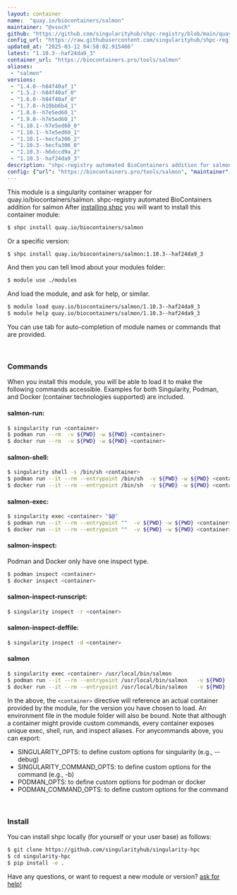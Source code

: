 ```yaml
---
layout: container
name:  "quay.io/biocontainers/salmon"
maintainer: "@vsoch"
github: "https://github.com/singularityhub/shpc-registry/blob/main/quay.io/biocontainers/salmon/container.yaml"
config_url: "https://raw.githubusercontent.com/singularityhub/shpc-registry/main/quay.io/biocontainers/salmon/container.yaml"
updated_at: "2025-03-12 04:58:02.915466"
latest: "1.10.3--haf24da9_3"
container_url: "https://biocontainers.pro/tools/salmon"
aliases:
 - "salmon"
versions:
 - "1.4.0--h84f40af_1"
 - "1.5.2--h84f40af_0"
 - "1.6.0--h84f40af_0"
 - "1.7.0--h10bb6b4_1"
 - "1.8.0--h7e5ed60_1"
 - "1.9.0--h7e5ed60_1"
 - "1.10.1--h7e5ed60_0"
 - "1.10.1--h7e5ed60_1"
 - "1.10.1--hecfa306_2"
 - "1.10.3--hecfa306_0"
 - "1.10.3--h6dccd9a_2"
 - "1.10.3--haf24da9_3"
description: "shpc-registry automated BioContainers addition for salmon"
config: {"url": "https://biocontainers.pro/tools/salmon", "maintainer": "@vsoch", "description": "shpc-registry automated BioContainers addition for salmon", "latest": {"1.10.3--haf24da9_3": "sha256:71ffc3b4961971159a6a2327d55686fb499c43335644ea5623476a082e826fc0"}, "tags": {"1.4.0--h84f40af_1": "sha256:bad1f9d2ffeac08bf7087d706634f7724f978c4ba6f9c26eddca5aad004c8e4c", "1.5.2--h84f40af_0": "sha256:4ae09a47788f08317bd2f758ac4c8804c9e87d88caf500c449e18ac4794d0332", "1.6.0--h84f40af_0": "sha256:e1da9c3e2abe7c1cd36062b9fa13c336e69ee3dd9e1f285fb3736fed4bdf7b48", "1.7.0--h10bb6b4_1": "sha256:4b42a8bf872393e5207f101c2650dbd6a45f7bfde58ae68211e75e0aa668db6e", "1.8.0--h7e5ed60_1": "sha256:a9cccd97c393306641308f208c4c3ed1f20aade9aab44361da315ae286a01cee", "1.9.0--h7e5ed60_1": "sha256:e56485bfa26913aebaa6351b2ddb1308d0dc0352bf15e7f5431bc58ba5465809", "1.10.1--h7e5ed60_0": "sha256:4a7c354e941f5f564cc814a34924b98e7a2489d76ea0543602b62ce2a83c3bf3", "1.10.1--h7e5ed60_1": "sha256:afd364e0927456558d3717030e11075852442c847e97658a6ba8489715d76b82", "1.10.1--hecfa306_2": "sha256:1a25756337a392758a79b557dbf32af7fb5c2fcc633cd78172c9cc23dd6d821f", "1.10.3--hecfa306_0": "sha256:4e776cc786e6371b01116a9e5e4b78394e98db00f9c269741166319296b91847", "1.10.3--h6dccd9a_2": "sha256:f83ebb158845ee8138d793347f83b92c75e83c58dd8f4600c6fea2a2453ef08e", "1.10.3--haf24da9_3": "sha256:71ffc3b4961971159a6a2327d55686fb499c43335644ea5623476a082e826fc0"}, "docker": "quay.io/biocontainers/salmon", "aliases": {"salmon": "/usr/local/bin/salmon"}}
---
```


This module is a singularity container wrapper for quay.io/biocontainers/salmon.
shpc-registry automated BioContainers addition for salmon
After [installing shpc](#install) you will want to install this container module:


```bash
$ shpc install quay.io/biocontainers/salmon
```

Or a specific version:

```bash
$ shpc install quay.io/biocontainers/salmon:1.10.3--haf24da9_3
```

And then you can tell lmod about your modules folder:

```bash
$ module use ./modules
```

And load the module, and ask for help, or similar.

```bash
$ module load quay.io/biocontainers/salmon/1.10.3--haf24da9_3
$ module help quay.io/biocontainers/salmon/1.10.3--haf24da9_3
```

You can use tab for auto-completion of module names or commands that are provided.

<br>

### Commands

When you install this module, you will be able to load it to make the following commands accessible.
Examples for both Singularity, Podman, and Docker (container technologies supported) are included.

#### salmon-run:

```bash
$ singularity run <container>
$ podman run --rm  -v ${PWD} -w ${PWD} <container>
$ docker run --rm  -v ${PWD} -w ${PWD} <container>
```

#### salmon-shell:

```bash
$ singularity shell -s /bin/sh <container>
$ podman run --it --rm --entrypoint /bin/sh  -v ${PWD} -w ${PWD} <container>
$ docker run --it --rm --entrypoint /bin/sh  -v ${PWD} -w ${PWD} <container>
```

#### salmon-exec:

```bash
$ singularity exec <container> "$@"
$ podman run --it --rm --entrypoint ""  -v ${PWD} -w ${PWD} <container> "$@"
$ docker run --it --rm --entrypoint ""  -v ${PWD} -w ${PWD} <container> "$@"
```

#### salmon-inspect:

Podman and Docker only have one inspect type.

```bash
$ podman inspect <container>
$ docker inspect <container>
```

#### salmon-inspect-runscript:

```bash
$ singularity inspect -r <container>
```

#### salmon-inspect-deffile:

```bash
$ singularity inspect -d <container>
```


#### salmon

```bash
$ singularity exec <container> /usr/local/bin/salmon
$ podman run --it --rm --entrypoint /usr/local/bin/salmon   -v ${PWD} -w ${PWD} <container> -c " $@"
$ docker run --it --rm --entrypoint /usr/local/bin/salmon   -v ${PWD} -w ${PWD} <container> -c " $@"
```



In the above, the `<container>` directive will reference an actual container provided
by the module, for the version you have chosen to load. An environment file in the
module folder will also be bound. Note that although a container
might provide custom commands, every container exposes unique exec, shell, run, and
inspect aliases. For anycommands above, you can export:

 - SINGULARITY_OPTS: to define custom options for singularity (e.g., --debug)
 - SINGULARITY_COMMAND_OPTS: to define custom options for the command (e.g., -b)
 - PODMAN_OPTS: to define custom options for podman or docker
 - PODMAN_COMMAND_OPTS: to define custom options for the command

<br>

### Install

You can install shpc locally (for yourself or your user base) as follows:

```bash
$ git clone https://github.com/singularityhub/singularity-hpc
$ cd singularity-hpc
$ pip install -e .
```

Have any questions, or want to request a new module or version? [ask for help!](https://github.com/singularityhub/singularity-hpc/issues)